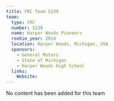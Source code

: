 ```yaml
---
title: FRC Team 5239
team:
  type: FRC
  number: 5239
  name: Harper Woods Pioneers
  rookie_year: 2014
  location: Harper Woods, Michigan, USA
  sponsors:
    - General Motors
    - State of Michigan
    - Harper Woods High School
  links:
    Website: 
---
```

No content has been added for this team